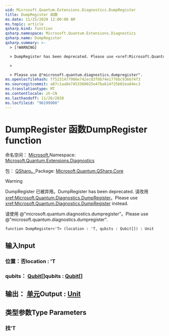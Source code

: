 ```yaml
---
uid: Microsoft.Quantum.Extensions.Diagnostics.DumpRegister
title: DumpRegister 函数
ms.date: 11/25/2020 12:00:00 AM
ms.topic: article
qsharp.kind: function
qsharp.namespace: Microsoft.Quantum.Extensions.Diagnostics
qsharp.name: DumpRegister
qsharp.summary: >-
  > [!WARNING]

  > DumpRegister has been deprecated. Please use <xref:Microsoft.Quantum.Diagnostics.DumpRegister> instead.

  >

  > Please use @"microsoft.quantum.diagnostics.dumpregister".
ms.openlocfilehash: ff5231477906e742ecd3f0b74e1776bc936674f3
ms.sourcegitcommit: a87c1aa8e7453360025e47ba614f25b02ea84ec3
ms.translationtype: MT
ms.contentlocale: zh-CN
ms.lasthandoff: 11/26/2020
ms.locfileid: "96199908"
---
```

# <a name="dumpregister-function"></a><span data-ttu-id="fcbc3-102">DumpRegister 函数</span><span class="sxs-lookup"><span data-stu-id="fcbc3-102">DumpRegister function</span></span>

<span data-ttu-id="fcbc3-103">命名空间： [Microsoft.](xref:Microsoft.Quantum.Extensions.Diagnostics)</span><span class="sxs-lookup"><span data-stu-id="fcbc3-103">Namespace: [Microsoft.Quantum.Extensions.Diagnostics](xref:Microsoft.Quantum.Extensions.Diagnostics)</span></span>

<span data-ttu-id="fcbc3-104">包： [QSharp。](https://nuget.org/packages/Microsoft.Quantum.QSharp.Core)</span><span class="sxs-lookup"><span data-stu-id="fcbc3-104">Package: [Microsoft.Quantum.QSharp.Core](https://nuget.org/packages/Microsoft.Quantum.QSharp.Core)</span></span>


> [!WARNING]
> <span data-ttu-id="fcbc3-105">DumpRegister 已被弃用。</span><span class="sxs-lookup"><span data-stu-id="fcbc3-105">DumpRegister has been deprecated.</span></span> <span data-ttu-id="fcbc3-106">请改用 <xref:Microsoft.Quantum.Diagnostics.DumpRegister>。</span><span class="sxs-lookup"><span data-stu-id="fcbc3-106">Please use <xref:Microsoft.Quantum.Diagnostics.DumpRegister> instead.</span></span>
>
> <span data-ttu-id="fcbc3-107">请使用 @"microsoft.quantum.diagnostics.dumpregister"。</span><span class="sxs-lookup"><span data-stu-id="fcbc3-107">Please use @"microsoft.quantum.diagnostics.dumpregister".</span></span>



```qsharp
function DumpRegister<'T> (location : 'T, qubits : Qubit[]) : Unit
```


## <a name="input"></a><span data-ttu-id="fcbc3-108">输入</span><span class="sxs-lookup"><span data-stu-id="fcbc3-108">Input</span></span>

### <a name="location--t"></a><span data-ttu-id="fcbc3-109">位置：否</span><span class="sxs-lookup"><span data-stu-id="fcbc3-109">location : 'T</span></span>




### <a name="qubits--qubit"></a><span data-ttu-id="fcbc3-110">qubits： [Qubit](xref:microsoft.quantum.lang-ref.qubit)[]</span><span class="sxs-lookup"><span data-stu-id="fcbc3-110">qubits : [Qubit](xref:microsoft.quantum.lang-ref.qubit)[]</span></span>





## <a name="output--unit"></a><span data-ttu-id="fcbc3-111">输出： [单元](xref:microsoft.quantum.lang-ref.unit)</span><span class="sxs-lookup"><span data-stu-id="fcbc3-111">Output : [Unit](xref:microsoft.quantum.lang-ref.unit)</span></span>



## <a name="type-parameters"></a><span data-ttu-id="fcbc3-112">类型参数</span><span class="sxs-lookup"><span data-stu-id="fcbc3-112">Type Parameters</span></span>

### <a name="t"></a><span data-ttu-id="fcbc3-113">找</span><span class="sxs-lookup"><span data-stu-id="fcbc3-113">'T</span></span>

